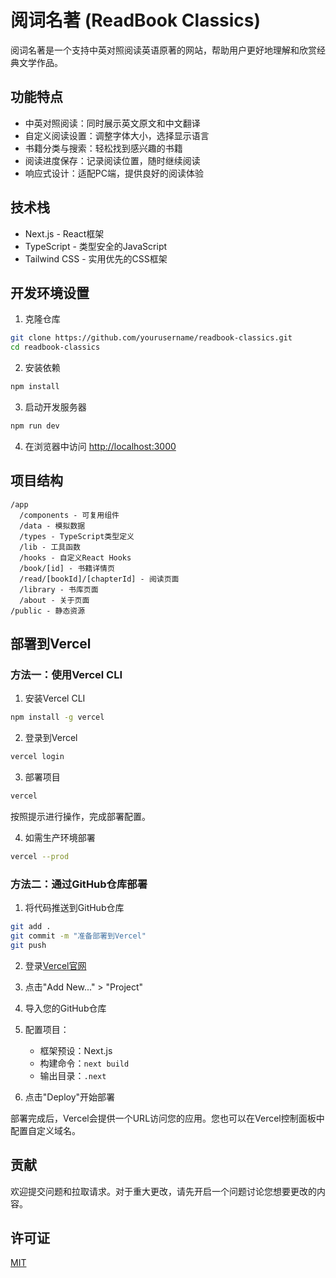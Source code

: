 # 阅词名著 (ReadBook Classics)

阅词名著是一个支持中英对照阅读英语原著的网站，帮助用户更好地理解和欣赏经典文学作品。

## 功能特点

- 中英对照阅读：同时展示英文原文和中文翻译
- 自定义阅读设置：调整字体大小，选择显示语言
- 书籍分类与搜索：轻松找到感兴趣的书籍
- 阅读进度保存：记录阅读位置，随时继续阅读
- 响应式设计：适配PC端，提供良好的阅读体验

## 技术栈

- Next.js - React框架
- TypeScript - 类型安全的JavaScript
- Tailwind CSS - 实用优先的CSS框架

## 开发环境设置

1. 克隆仓库
```bash
git clone https://github.com/yourusername/readbook-classics.git
cd readbook-classics
```

2. 安装依赖
```bash
npm install
```

3. 启动开发服务器
```bash
npm run dev
```

4. 在浏览器中访问 [http://localhost:3000](http://localhost:3000)

## 项目结构

```
/app
  /components - 可复用组件
  /data - 模拟数据
  /types - TypeScript类型定义
  /lib - 工具函数
  /hooks - 自定义React Hooks
  /book/[id] - 书籍详情页
  /read/[bookId]/[chapterId] - 阅读页面
  /library - 书库页面
  /about - 关于页面
/public - 静态资源
```

## 部署到Vercel

### 方法一：使用Vercel CLI

1. 安装Vercel CLI
```bash
npm install -g vercel
```

2. 登录到Vercel
```bash
vercel login
```

3. 部署项目
```bash
vercel
```
按照提示进行操作，完成部署配置。

4. 如需生产环境部署
```bash
vercel --prod
```

### 方法二：通过GitHub仓库部署

1. 将代码推送到GitHub仓库
```bash
git add .
git commit -m "准备部署到Vercel"
git push
```

2. 登录[Vercel官网](https://vercel.com)

3. 点击"Add New..." > "Project"

4. 导入您的GitHub仓库

5. 配置项目：
   - 框架预设：Next.js
   - 构建命令：`next build`
   - 输出目录：`.next`

6. 点击"Deploy"开始部署

部署完成后，Vercel会提供一个URL访问您的应用。您也可以在Vercel控制面板中配置自定义域名。

## 贡献

欢迎提交问题和拉取请求。对于重大更改，请先开启一个问题讨论您想要更改的内容。

## 许可证

[MIT](https://choosealicense.com/licenses/mit/)
